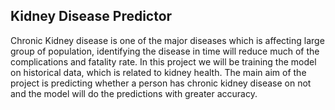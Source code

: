 ## Kidney Disease Predictor

Chronic Kidney disease is one of the major diseases which is affecting large group of population, identifying the disease in time will reduce much of the complications and fatality rate. In this project we will be training the model on historical data, which is related to kidney health. The main aim of the project is predicting whether a person has chronic kidney disease on not and the model will do the predictions with greater accuracy.
